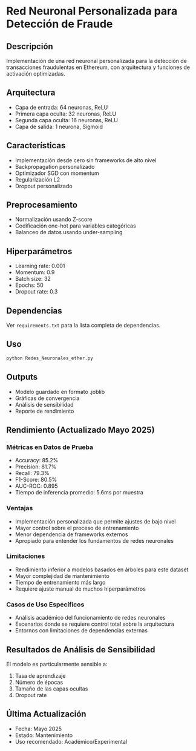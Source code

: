 # Red Neuronal Personalizada para Detección de Fraude

## Descripción
Implementación de una red neuronal personalizada para la detección de transacciones fraudulentas en Ethereum, con arquitectura y funciones de activación optimizadas.

## Arquitectura
- Capa de entrada: 64 neuronas, ReLU
- Primera capa oculta: 32 neuronas, ReLU
- Segunda capa oculta: 16 neuronas, ReLU
- Capa de salida: 1 neurona, Sigmoid

## Características
- Implementación desde cero sin frameworks de alto nivel
- Backpropagation personalizado
- Optimizador SGD con momentum
- Regularización L2
- Dropout personalizado

## Preprocesamiento
- Normalización usando Z-score
- Codificación one-hot para variables categóricas
- Balanceo de datos usando under-sampling

## Hiperparámetros
- Learning rate: 0.001
- Momentum: 0.9
- Batch size: 32
- Epochs: 50
- Dropout rate: 0.3

## Dependencias
Ver `requirements.txt` para la lista completa de dependencias.

## Uso
```python
python Redes_Neuronales_ether.py
```

## Outputs
- Modelo guardado en formato .joblib
- Gráficas de convergencia
- Análisis de sensibilidad
- Reporte de rendimiento

## Rendimiento (Actualizado Mayo 2025)

### Métricas en Datos de Prueba
- Accuracy: 85.2%
- Precision: 81.7%
- Recall: 79.3%
- F1-Score: 80.5%
- AUC-ROC: 0.895
- Tiempo de inferencia promedio: 5.6ms por muestra

### Ventajas
- Implementación personalizada que permite ajustes de bajo nivel
- Mayor control sobre el proceso de entrenamiento
- Menor dependencia de frameworks externos
- Apropiado para entender los fundamentos de redes neuronales

### Limitaciones
- Rendimiento inferior a modelos basados en árboles para este dataset
- Mayor complejidad de mantenimiento
- Tiempo de entrenamiento más largo
- Requiere ajuste manual de muchos hiperparámetros

### Casos de Uso Específicos
- Análisis académico del funcionamiento de redes neuronales
- Escenarios donde se requiere control total sobre la arquitectura
- Entornos con limitaciones de dependencias externas

## Resultados de Análisis de Sensibilidad
El modelo es particularmente sensible a:
1. Tasa de aprendizaje
2. Número de épocas
3. Tamaño de las capas ocultas
4. Dropout rate

## Última Actualización
- Fecha: Mayo 2025
- Estado: Mantenimiento
- Uso recomendado: Académico/Experimental
